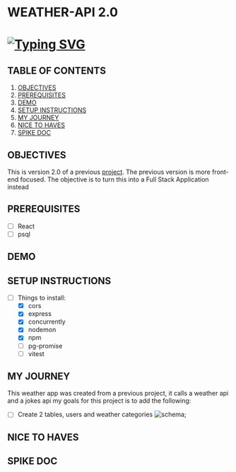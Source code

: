 # WEATHER-API 2.0

# [![Typing SVG](https://readme-typing-svg.demolab.com?font=Fira+Code&weight=600&size=20&pause=5000&center=true&vCenter=true&multiline=true&lines=WEATHER+APP+2.0)](https://git.io/typing-svg)

## TABLE OF CONTENTS 
1. [OBJECTIVES](#objectives)
2. [PREREQUISITES](#prerequisites)
3. [DEMO](#demo)
4. [SETUP INSTRUCTIONS](#setup)
5. [MY JOURNEY](#journey)
6. [NICE TO HAVES](#nice)
7. [SPIKE DOC](#spike)

## OBJECTIVES <a name="objectives"></a>
This is version 2.0 of a previous [project](https://github.com/wk642/weather-app-2.0). The previous version is more front-end focused. The objective is to turn this into a Full Stack Application instead

## PREREQUISITES <a name="prerequisites"></a>
- [ ] React
- [ ] psql

## DEMO <a name="demo"></a>


## SETUP INSTRUCTIONS <a name="setup"></a>
- [ ] Things to install:
  - [x] cors
  - [x] express
  - [x] concurrently
  - [x] nodemon
  - [x] npm
  - [ ] pg-promise
  - [ ] vitest

## MY JOURNEY <a name="journey"></a>
This weather app was created from a previous project, it calls a weather api and a jokes api my goals for this project is to add the following:

- [ ] Create 2 tables, users and weather categories
![schema](https://github.com/user-attachments/assets/907dec23-653c-4aba-aa6a-f267eb56d29d);
## NICE TO HAVES <a name="nice"></a>

## SPIKE DOC <a name="spike"></a>
